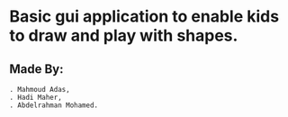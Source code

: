 # Basic gui application to enable kids to draw and play with shapes.

## Made By:
	. Mahmoud Adas, 
	. Hadi Maher,
	. Abdelrahman Mohamed.

